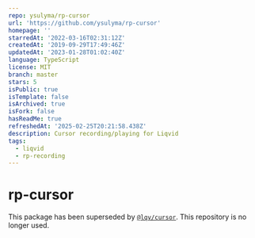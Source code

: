 ```yaml
---
repo: ysulyma/rp-cursor
url: 'https://github.com/ysulyma/rp-cursor'
homepage: ''
starredAt: '2022-03-16T02:31:12Z'
createdAt: '2019-09-29T17:49:46Z'
updatedAt: '2023-01-28T01:02:40Z'
language: TypeScript
license: MIT
branch: master
stars: 5
isPublic: true
isTemplate: false
isArchived: true
isFork: false
hasReadMe: true
refreshedAt: '2025-02-25T20:21:58.438Z'
description: Cursor recording/playing for Liqvid
tags:
  - liqvid
  - rp-recording
---
```


# rp-cursor

This package has been superseded by [`@lqv/cursor`](https://github.com/liqvidjs/plugins/tree/main/packages/cursor). This repository is no longer used.
